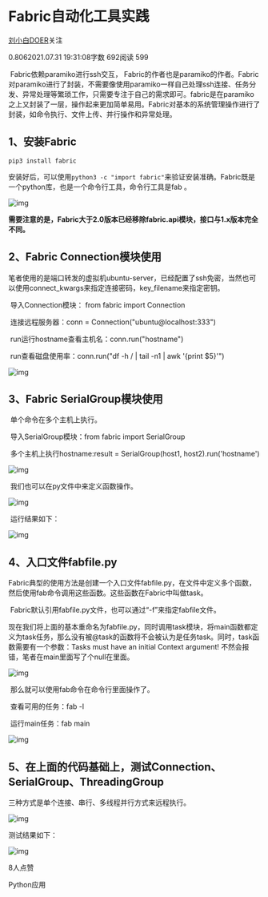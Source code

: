# Fabric自动化工具实践

[刘小白DOER](https://www.jianshu.com/u/5813aef5fde2)关注

0.8062021.07.31 19:31:08字数 692阅读 599

​    Fabric依赖paramiko进行ssh交互， Fabric的作者也是paramiko的作者。Fabric对paramiko进行了封装，不需要像使用paramiko一样自己处理ssh连接、任务分发、异常处理等繁琐工作，只需要专注于自己的需求即可。fabric是在paramiko之上又封装了一层，操作起来更加简单易用。Fabric对基本的系统管理操作进行了封装，如命令执行、文件上传、并行操作和异常处理。

## **1、安装Fabric**
```
pip3 install fabric
```
​安装好后，可以使用`python3 -c "import fabric"`来验证安装准确。Fabric既是一个python库，也是一个命令行工具，命令行工具是fab 。



![img](https://upload-images.jianshu.io/upload_images/24447700-9dbf6c462b541e04.png?imageMogr2/auto-orient/strip|imageView2/2/w/1002/format/webp)

​    **需要注意的是，Fabric大于2.0版本已经移除fabric.api模块，接口与1.x版本完全不同。**

## **2、Fabric Connection模块使用**

​    笔者使用的是端口转发的虚拟机ubuntu-server，已经配置了ssh免密，当然也可以使用connect_kwargs来指定连接密码，key_filename来指定密钥。

​    导入Connection模块： from fabric import Connection

​    连接远程服务器：conn = Connection("ubuntu@localhost:333")

​    run运行hostname查看主机名：conn.run("hostname")

​    run查看磁盘使用率：conn.run("df -h / | tail -n1 | awk '{print $5}'")



![img](https://upload-images.jianshu.io/upload_images/24447700-5ef875ed40a00a99.png?imageMogr2/auto-orient/strip|imageView2/2/w/778/format/webp)

## **3、Fabric SerialGroup模块使用**

​    单个命令在多个主机上执行。

​    导入SerialGroup模块：from fabric import SerialGroup

​    多个主机上执行hostname:result = SerialGroup(host1, host2).run('hostname')



![img](https://upload-images.jianshu.io/upload_images/24447700-3ffc58a9c79dbf1c.png?imageMogr2/auto-orient/strip|imageView2/2/w/1200/format/webp)

​    我们也可以在py文件中来定义函数操作。



![img](https://upload-images.jianshu.io/upload_images/24447700-30b18973bac2f529.png?imageMogr2/auto-orient/strip|imageView2/2/w/639/format/webp)

​    运行结果如下：



![img](https://upload-images.jianshu.io/upload_images/24447700-8e9b06bbb334722e.png?imageMogr2/auto-orient/strip|imageView2/2/w/616/format/webp)

## **4、入口文件fabfile.py**    

​    Fabric典型的使用方法是创建一个入口文件fabfile.py，在文件中定义多个函数，然后使用fab命令调用这些函数。这些函数在Fabric中叫做task。

​    Fabric默认引用fabfile.py文件，也可以通过“-f”来指定fabfile文件。

​    现在我们将上面的基本重命名为fabfile.py，同时调用task模块，将main函数都定义为task任务，那么没有被@task的函数将不会被认为是任务task。同时，task函数需要有一个参数：Tasks must have an initial Context argument! 不然会报错，笔者在main里面写了个null在里面。



![img](https://upload-images.jianshu.io/upload_images/24447700-efe07208f8ab68b6.png?imageMogr2/auto-orient/strip|imageView2/2/w/542/format/webp)

​    那么就可以使用fab命令在命令行里面操作了。

​    查看可用的任务：fab -l

​    运行main任务：fab main



![img](https://upload-images.jianshu.io/upload_images/24447700-bc76bd8345caf3cf.png?imageMogr2/auto-orient/strip|imageView2/2/w/605/format/webp)

## **5、在上面的代码基础上，测试Connection、SerialGroup、ThreadingGroup**

三种方式是单个连接、串行、多线程并行方式来远程执行。



![img](https://upload-images.jianshu.io/upload_images/24447700-51f6e9d8883b5333.png?imageMogr2/auto-orient/strip|imageView2/2/w/485/format/webp)

测试结果如下：



![img](https://upload-images.jianshu.io/upload_images/24447700-80785e67d53201b6.png?imageMogr2/auto-orient/strip|imageView2/2/w/939/format/webp)





8人点赞



Python应用